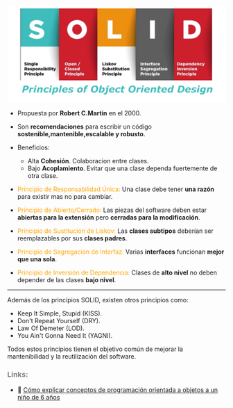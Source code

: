 ![SOLID](../imagenes/SOLID.png)
- Propuesta por **Robert C.Martin** en el 2000.
- Son **recomendaciones** para escribir un código **sostenible,mantenible,escalable y robusto**.
- Beneficios:  
    - Alta **Cohesión**. Colaboracion entre clases.
    - Bajo **Acoplamiento**. Evitar que una clase dependa fuertemente de otra clase.


- <span style="color:orange">Principio de Responsabilidad Única:</span> Una clase debe tener **una razón** para existir mas no para cambiar.
- <span style="color:orange">Principio de Abierto/Cerrado:</span> Las piezas del software deben estar **abiertas para la extensión** pero **cerradas para la modificación**.
- <span style="color:orange">Principio de Sustitución de Liskov:</span> Las **clases subtipos** deberían ser reemplazables por sus **clases padres**.
- <span style="color:orange">Principio de Segregación de Interfaz:</span> Varias **interfaces** funcionan **mejor que una sola**.
- <span style="color:orange">Principio de Inversión de Dependencia:</span> Clases de **alto nivel** no deben depender de las clases **bajo nivel**.
***

Además de los principios SOLID, existen otros principios como:
- Keep It Simple, Stupid (KISS).
- Don't Repeat Yourself (DRY).
- Law Of Demeter (LOD).
- You Ain't Gonna Need It (YAGNI).

Todos estos principios tienen el objetivo común de mejorar la mantenibilidad y la reutilización del software.
### <span style="color:grey">Links:</span>
- 🔗 [Cómo explicar conceptos de programación orientada a objetos a un niño de 6 años](https://www.freecodecamp.org/news/object-oriented-programming-concepts-21bb035f7260/#:~:text=The%20four%20principles%20of%20object,abstraction%2C%20inheritance%2C%20and%20polymorphism.)


